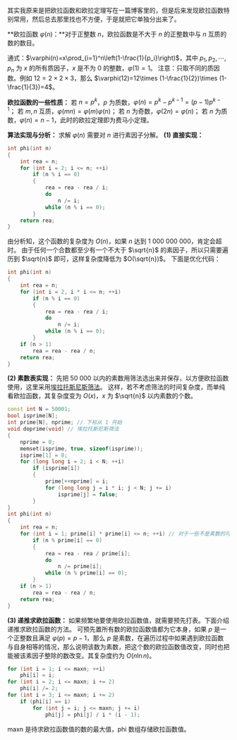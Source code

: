 

其实我原来是把欧拉函数和欧拉定理写在一篇博客里的，但是后来发现欧拉函数特别常用，然后总去那里找也不方便，于是就把它单独分出来了。

**欧拉函数 $\varphi(n)$：**对于正整数 $n$，欧拉函数是不大于 $n$ 的正整数中与 $n$ 互质的数的数目。

通式：$\varphi(n)=x\prod_{i=1}^n\left(1-\frac{1}{p_i}\right)$，其中 $p_1,p_2,\cdots,p_n$ 为 $x$ 的所有质因子，$x$ 是不为 $0$ 的整数，$\varphi(1)=1$。
注意：只取不同的质因数。例如 $12=2\times 2\times 3$，那么 $\varphi(12)=12\times (1-\frac{1}{2})\times (1-\frac{1}{3})=4$。

**欧拉函数的一些性质：**
若 $n=p^k$，$p$ 为质数，$\varphi(n)=p^k-p^{k-1}=(p-1)p^{k-1}$；
若 $m,n$ 互质，$\varphi(mn)=\varphi(m)\varphi(n)$；
若 $n$ 为奇数，$\varphi(2n)=\varphi(n)$；
若 $n$ 为质数，$\varphi(n)=n-1$，此时的欧拉定理即为费马小定理。<!--more-->

**算法实现与分析：**
求解 $\varphi(n)$ 需要对 $n$ 进行素因子分解。
**(1) 直接实现：**
```cpp
int phi(int n)
{
    int rea = n;
    for (int i = 2; i <= n; ++i)
        if (n % i == 0)
        {
            rea = rea - rea / i;
            do
                n /= i;
            while (n % i == 0);
        }
    return rea;
}
```
由分析知，这个函数的复杂度为 $O(n)$，如果 $n$ 达到 1 000 000 000，肯定会超时。
由于任何一个合数都至少有一个不大于 $\sqrt{n}$ 的素因子，所以只需要遍历到 $\sqrt{n}$ 即可，这样复杂度降低为 $O(\sqrt{n})$。
下面是优化代码：
```cpp
int phi(int n)
{
    int rea = n;
    for (int i = 2, i * i <= n; ++i)
        if (n % i == 0)
        {
            rea = rea - rea / i;
            do
                n /= i;
            while (n % i == 0);
        }
    if (n > 1)
        rea = rea - rea / n;
    return rea;
}
```
**(2) 素数表实现：**
先把 50 000 以内的素数用筛法选出来并保存，以方便欧拉函数使用，这里采用[埃拉托斯尼斯筛法](https://gukaifeng.me/2018/09/06/%E7%B4%A0%E6%95%B0%E6%B5%8B%E8%AF%95/#1-%E5%9F%83%E6%8B%89%E6%89%98%E6%96%AF%E5%B0%BC%E6%96%AF%E7%AD%9B%E6%B3%95)。
这样，若不考虑筛法的时间复杂度，而单纯看欧拉函数，其复杂度变为 $O(x)$，$x$ 为 $\sqrt{n}$ 以内素数的个数。
```cpp
const int N = 50001;
bool isprime[N];
int prime[N], nprime; // 下标从 1 开始
void doprime(void) // 埃拉托斯尼斯筛法
{
    nprime = 0;
    memset(isprime, true, sizeof(isprime));
    isprime[1] = 0;
    for (long long i = 2; i < N; ++i)
        if (isprime[i])
        {
            prime[++nprime] = i;
            for (long long j = i * i; j < N; j += i)
                isprime[j] = false;
        }
}
int phi(int n)
{
    int rea = n;
    for (int i = 1; prime[i] * prime[i] <= n; ++i) // 对于一些不是素数的可不用遍历
        if (n % prime[i] == 0)
        {
            rea = rea - rea / prime[i];
            do
                n /= prime[i];
            while (n % prime[i] == 0);
        }
    if (n > 1)
        rea = rea - rea / n;
    return rea;
}
```
**(3) 递推求欧拉函数：**
如果频繁地要使用欧拉函数值，就需要预先打表。下面介绍递推求欧拉函数的方法。
可预先置所有数的欧拉函数值都为它本身，如果 $p$ 是一个正整数且满足 $\varphi(p)=p-1$，那么 $p$ 是素数，在遍历过程中如果遇到欧拉函数与自身相等的情况，那么说明该数为素数，把这个数的欧拉函数值改变，同时也把能被该素因子整除的数改变。其复杂度约为 $O(n\ln n)$。
```cpp
for (int i = 1; i <= maxn; ++i)
    phi[i] = i;
for (int i = 2; i <= maxn; i += 2)
    phi[i] /= 2;
for (int i = 3; i <= maxn; i += 2)
    if (phi[i] == i)
        for (int j = i; j <= maxn; j += i)
            phi[j] = phi[j] / i * (i - 1);
```
maxn 是待求欧拉函数值的数的最大值，phi 数组存储欧拉函数值。
